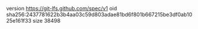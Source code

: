 version https://git-lfs.github.com/spec/v1
oid sha256:2437781622b3b4aa03c59d803adae81bd6f801b667215be3df0ab1025e161f33
size 38498
